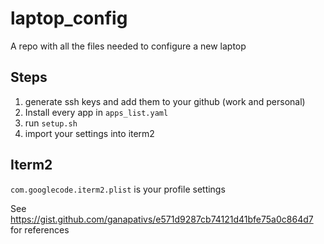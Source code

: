 # laptop_config

A repo with all the files needed to configure a new laptop

## Steps

1.  generate ssh keys and add them to your github (work and personal)
2.  Install every app in `apps_list.yaml`
3.  run `setup.sh`
4.  import your settings into iterm2

## Iterm2

`com.googlecode.iterm2.plist` is your profile settings

See https://gist.github.com/ganapativs/e571d9287cb74121d41bfe75a0c864d7 for references
